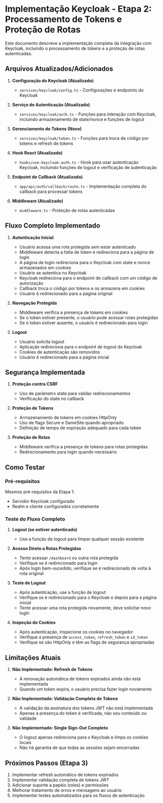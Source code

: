 # Implementação Keycloak - Etapa 2: Processamento de Tokens e Proteção de Rotas

Este documento descreve a implementação completa da integração com Keycloak, incluindo o processamento de tokens e a proteção de rotas autenticadas.

## Arquivos Atualizados/Adicionados

1. **Configuração do Keycloak (Atualizado)**
   - `services/keycloak/config.ts` - Configurações e endpoints do Keycloak

2. **Serviço de Autenticação (Atualizado)**
   - `services/keycloak/auth.ts` - Funções para interação com Keycloak, incluindo armazenamento de state/nonce e funções de logout

3. **Gerenciamento de Tokens (Novo)**
   - `services/keycloak/token.ts` - Funções para troca de código por tokens e refresh de tokens

4. **Hook React (Atualizado)**
   - `hooks/use-keycloak-auth.ts` - Hook para usar autenticação Keycloak, incluindo funções de logout e verificação de autenticação

5. **Endpoint de Callback (Atualizado)**
   - `app/api/auth/callback/route.ts` - Implementação completa do callback para processar tokens

6. **Middleware (Atualizado)**
   - `middleware.ts` - Proteção de rotas autenticadas

## Fluxo Completo Implementado

1. **Autenticação Inicial**
   - Usuário acessa uma rota protegida sem estar autenticado
   - Middleware detecta a falta de token e redireciona para a página de login
   - A página de login redireciona para o Keycloak com state e nonce armazenados em cookies
   - Usuário se autentica no Keycloak
   - Keycloak redireciona para o endpoint de callback com um código de autorização
   - Callback troca o código por tokens e os armazena em cookies
   - Usuário é redirecionado para a página original

2. **Navegação Protegida**
   - Middleware verifica a presença de tokens em cookies
   - Se o token estiver presente, o usuário pode acessar rotas protegidas
   - Se o token estiver ausente, o usuário é redirecionado para login

3. **Logout**
   - Usuário solicita logout
   - Aplicação redireciona para o endpoint de logout do Keycloak
   - Cookies de autenticação são removidos
   - Usuário é redirecionado para a página inicial

## Segurança Implementada

1. **Proteção contra CSRF**
   - Uso de parâmetro state para validar redirecionamentos
   - Verificação do state no callback

2. **Proteção de Tokens**
   - Armazenamento de tokens em cookies HttpOnly
   - Uso de flags Secure e SameSite quando apropriado
   - Definição de tempo de expiração adequado para cada token

3. **Proteção de Rotas**
   - Middleware verifica a presença de tokens para rotas protegidas
   - Redirecionamento para login quando necessário

## Como Testar

### Pré-requisitos

Mesmos pré-requisitos da Etapa 1:
- Servidor Keycloak configurado
- Realm e cliente configurados corretamente

### Teste do Fluxo Completo

1. **Logout (se estiver autenticado)** 
   - Use a função de logout para limpar qualquer sessão existente

2. **Acesso Direto a Rotas Protegidas**
   - Tente acessar `/dashboard` ou outra rota protegida
   - Verifique se é redirecionado para login
   - Após login bem-sucedido, verifique se é redirecionado de volta à rota original

3. **Teste de Logout**
   - Após autenticação, use a função de logout
   - Verifique se é redirecionado para o Keycloak e depois para a página inicial
   - Tente acessar uma rota protegida novamente, deve solicitar novo login

4. **Inspeção de Cookies**
   - Após autenticação, inspecione os cookies no navegador
   - Verifique a presença de `access_token`, `refresh_token` e `id_token`
   - Verifique se são HttpOnly e têm as flags de segurança apropriadas

## Limitações Atuais

1. **Não Implementado: Refresh de Tokens**
   - A renovação automática de tokens expirados ainda não está implementada
   - Quando um token expira, o usuário precisa fazer login novamente

2. **Não Implementado: Validação Completa de Tokens**
   - A validação da assinatura dos tokens JWT não está implementada
   - Apenas a presença do token é verificada, não seu conteúdo ou validade

3. **Não Implementado: Single Sign-Out Completo**
   - O logout apenas redireciona para o Keycloak e limpa os cookies locais
   - Não há garantia de que todas as sessões sejam encerradas

## Próximos Passos (Etapa 3)

1. Implementar refresh automático de tokens expirados
2. Implementar validação completa de tokens JWT
3. Adicionar suporte a papéis (roles) e permissões
4. Melhorar tratamento de erros e mensagens ao usuário
5. Implementar testes automatizados para os fluxos de autenticação 
